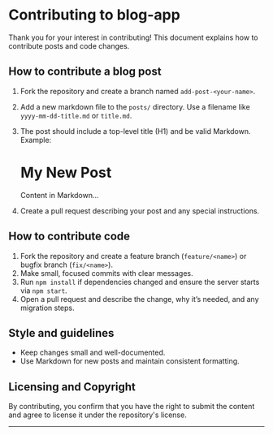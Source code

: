 # Contributing to blog-app

Thank you for your interest in contributing! This document explains how to contribute posts and code changes.

## How to contribute a blog post
1. Fork the repository and create a branch named `add-post-<your-name>`.
2. Add a new markdown file to the `posts/` directory. Use a filename like `yyyy-mm-dd-title.md` or `title.md`.
3. The post should include a top-level title (H1) and be valid Markdown. Example:

   # My New Post

   Content in Markdown...

4. Create a pull request describing your post and any special instructions.

## How to contribute code
1. Fork the repository and create a feature branch (`feature/<name>`) or bugfix branch (`fix/<name>`).
2. Make small, focused commits with clear messages.
3. Run `npm install` if dependencies changed and ensure the server starts via `npm start`.
4. Open a pull request and describe the change, why it’s needed, and any migration steps.

## Style and guidelines
- Keep changes small and well-documented.
- Use Markdown for new posts and maintain consistent formatting.

## Licensing and Copyright
By contributing, you confirm that you have the right to submit the content and agree to license it under the repository's license.

---
